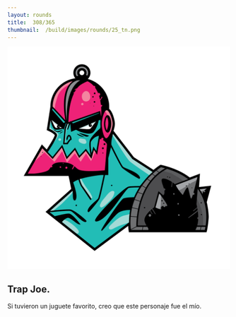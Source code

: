 ```yaml
---
layout:	rounds
title:	308/365
thumbnail:	/build/images/rounds/25_tn.png
---
```


![308/365	](/build/images/rounds/25.png	)

##	Trap Joe.
Si tuvieron un juguete favorito, creo que este personaje fue el mío.
